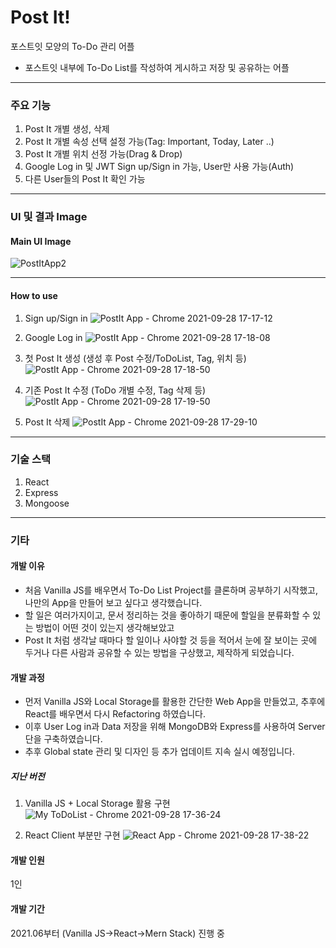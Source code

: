 # Post It!

포스트잇 모양의 To-Do 관리 어플

- 포스트잇 내부에 To-Do List를 작성하여 게시하고 저장 및 공유하는 어플

---

### 주요 기능

1. Post It 개별 생성, 삭제
2. Post It 개별 속성 선택 설정 가능(Tag: Important, Today, Later ..)
3. Post It 개별 위치 선정 가능(Drag & Drop)
4. Google Log in 및 JWT Sign up/Sign in 가능, User만 사용 가능(Auth)
5. 다른 User들의 Post It 확인 가능

---
<!-- Line -->

### UI 및 결과 Image

#### Main UI Image

![PostItApp2](https://user-images.githubusercontent.com/80020227/135049921-40dc430e-94c3-4ea6-b66e-da90395bd51a.JPG)

---

#### How to use

1. Sign up/Sign in
![PostIt App - Chrome 2021-09-28 17-17-12](https://user-images.githubusercontent.com/80020227/135051405-9a243112-6e80-4346-a1ac-a4f62f9b6813.gif)

2. Google Log in
![PostIt App - Chrome 2021-09-28 17-18-08](https://user-images.githubusercontent.com/80020227/135051472-3d31fca8-a9c4-48aa-a4de-b921402faedf.gif)

3. 첫 Post It 생성 (생성 후 Post 수정/ToDoList, Tag, 위치 등)
![PostIt App - Chrome 2021-09-28 17-18-50](https://user-images.githubusercontent.com/80020227/135051529-7a19e8a5-80db-4cca-a4eb-ef9b428cbc9e.gif)

4. 기존 Post It 수정 (ToDo 개별 수정, Tag 삭제 등)
![PostIt App - Chrome 2021-09-28 17-19-50](https://user-images.githubusercontent.com/80020227/135051758-660db6ab-30b0-4b5c-a964-30085bdb7101.gif)

5. Post It 삭제
![PostIt App - Chrome 2021-09-28 17-29-10](https://user-images.githubusercontent.com/80020227/135052170-0e5c9022-31ef-4cad-90ad-ab3deb0993f5.gif)

---

### 기술 스택
1. React
2. Express
3. Mongoose

---

### 기타

#### 개발 이유
 - 처음 Vanilla JS를 배우면서 To-Do List Project를 클론하며 공부하기 시작했고, 나만의 App을 만들어 보고 싶다고 생각했습니다.
 - 할 일은 여러가지이고, 문서 정리하는 것을 좋아하기 때문에 할일을 분류화할 수 있는 방법이 어떤 것이 있는지 생각해보았고
 - Post It 처럼 생각날 때마다 할 일이나 사야할 것 등을 적어서 눈에 잘 보이는 곳에 두거나 다른 사람과 공유할 수 있는 방법을 구상했고, 제작하게 되었습니다.

#### 개발 과정
 - 먼저 Vanilla JS와 Local Storage를 활용한 간단한 Web App을 만들었고, 추후에 React를 배우면서 다시 Refactoring 하였습니다.
 - 이후 User Log in과 Data 저장을 위해 MongoDB와 Express를 사용하여 Server단을 구축하였습니다.
 - 추후 Global state 관리 및 디자인 등 추가 업데이트 지속 실시 예정입니다.

 ##### 지난 버전
 1. Vanilla JS + Local Storage 활용 구현
  ![My ToDoList - Chrome 2021-09-28 17-36-24](https://user-images.githubusercontent.com/80020227/135054537-9be21371-8df5-4465-91cb-a823323ad110.gif)

 2. React Client 부분만 구현
  ![React App - Chrome 2021-09-28 17-38-22](https://user-images.githubusercontent.com/80020227/135054556-8112ed5e-321c-4159-9c2e-86645c9630cf.gif)

#### 개발 인원
1인

#### 개발 기간
2021.06부터 (Vanilla JS->React->Mern Stack) 진행 중 
